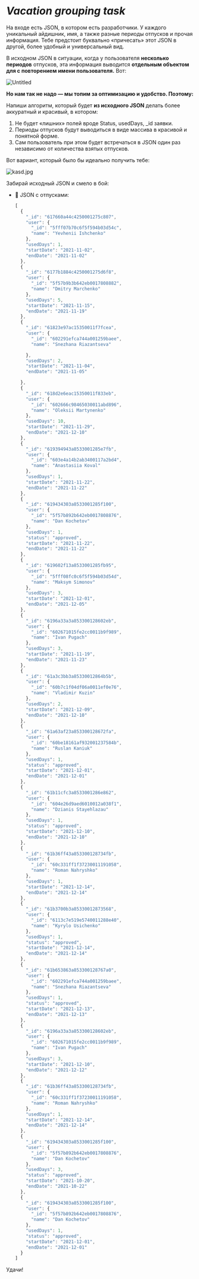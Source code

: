 # *Vacation grouping task*

На входе есть JSON, в котором есть разработчики. У каждого уникальный айдишник, имя, а также разные периоды отпусков и прочая информация. Тебе предстоит буквально «причесать» этот JSON в другой, более удобный и универсальный вид.

В исходном JSON в ситуации, когда у пользователя **несколько периодов** отпусков, эта информация выводится **отдельным объектом для с повторением имени пользователя.** Вот:

![Untitled](https://www.notion.so/image/https%3A%2F%2Fs3-us-west-2.amazonaws.com%2Fsecure.notion-static.com%2F96528f01-c8d5-49d7-a4be-262c97980c52%2FUntitled.png?table=block&id=33e03917-efba-489b-b1f2-f73b30d3112d&spaceId=2055905c-b0a9-4a70-840e-652fb3ddf0d4&width=2000&userId=&cache=v2)

**Но нам так не надо — мы топим за оптимизацию и удобство. Поэтому:**

Напиши алгоритм, который будет **из исходного JSON** делать более аккуратный и красивый, в котором:

1. Не будет «лишних» полей вроде Status, usedDays, _id заявки.
2. Периоды отпусков будут выводиться в виде массива в красивой и понятной форме.
3. Сам пользователь при этом будет встречаться в JSON один раз независимо от количества взятых отпусков.

Вот вариант, который было бы идеально получить тебе:

![kasd.jpg](https://www.notion.so/image/https%3A%2F%2Fs3-us-west-2.amazonaws.com%2Fsecure.notion-static.com%2F6d963f7b-8373-42e1-bb2d-c653efe05eb7%2Fkasd.jpg?table=block&id=f8acb19e-ed74-4db5-9317-85a4a02d0d7b&spaceId=2055905c-b0a9-4a70-840e-652fb3ddf0d4&width=2000&userId=&cache=v2)

Забирай исходный JSON и смело в бой:

- 🧾 JSON с отпусками:
    
    ```jsx
    [
      {
        "_id": "617660a44c4250001275c807",
        "user": {
          "_id": "5fff07b70c6f5f594b03d54c",
          "name": "Yevhenii Ishchenko"
        },
        "usedDays": 1,
        "startDate": "2021-11-02",
        "endDate": "2021-11-02"
      },
      {
        "_id": "6177b1884c4250001275d6f8",
        "user": {
          "_id": "5f57b9b3b642eb0017808882",
          "name": "Dmitry Marchenko"
        },
        "usedDays": 5,
        "startDate": "2021-11-15",
        "endDate": "2021-11-19"
      },
      {
        "_id": "61823e97ac15350011f7fcea",
        "user": {
          "_id": "602291efca744a001259baee",
          "name": "Snezhana Riazantseva"
    
        },
        "usedDays": 2,
        "startDate": "2021-11-04",
        "endDate": "2021-11-05"
    
      },
      {
        "_id": "618d2e6eac15350011f833eb",
        "user": {
          "_id": "602666c98465030011abd896",
          "name": "Oleksii Martynenko"
        },
        "usedDays": 10,
        "startDate": "2021-11-29",
        "endDate": "2021-12-10"
      },
      {
        "_id": "619394943a8533001285e7fb",
        "user": {
          "_id": "603e4a14b2ab3400117a2bd4",
          "name": "Anastasiia Koval"
        },
        "usedDays": 1,
        "startDate": "2021-11-22",
        "endDate": "2021-11-22"
      },
      {
        "_id": "619434303a8533001285f100",
        "user": {
          "_id": "5f57b892b642eb0017808876",
          "name": "Dan Kochetov"
        },
        "usedDays": 1,
        "status": "approved",
        "startDate": "2021-11-22",
        "endDate": "2021-11-22"
      },
      {
        "_id": "619602f13a8533001285fb95",
        "user": {
          "_id": "5fff08fc0c6f5f594b03d54d",
          "name": "Maksym Simonov"
        },
        "usedDays": 3,
        "startDate": "2021-12-01",
        "endDate": "2021-12-05"
      },
      {
        "_id": "6196a33a3a853300128602eb",
        "user": {
          "_id": "602671015fe2cc0011b9f989",
          "name": "Ivan Pugach"
        },
        "usedDays": 3,
        "startDate": "2021-11-19",
        "endDate": "2021-11-23"
      },
      {
        "_id": "61a3c3bb3a85330012864b5b",
        "user": {
          "_id": "60b7c1f04df06a0011ef0e76",
          "name": "Vladimir Kuzin"
        },
        "usedDays": 2,
        "startDate": "2021-12-09",
        "endDate": "2021-12-10"
      },
      {
        "_id": "61a63af23a853300128672fa",
        "user": {
          "_id": "60be18161af932001237584b",
          "name": "Ruslan Kaniuk"
        },
        "usedDays": 1,
        "status": "approved",
        "startDate": "2021-12-01",
        "endDate": "2021-12-01"
      },
      {
        "_id": "61b11cfc3a8533001286e862",
        "user": {
          "_id": "604e26d9aed6010012a038f1",
          "name": "Dzianis Stayehlazau"
        },
        "usedDays": 1,
        "status": "approved",
        "startDate": "2021-12-10",
        "endDate": "2021-12-10"
      },
      {
        "_id": "61b36ff43a853300128734fb",
        "user": {
          "_id": "60c331ff1f37230011191058",
          "name": "Roman Nahryshko"
        },
        "usedDays": 1,
        "startDate": "2021-12-14",
        "endDate": "2021-12-14"
      },
      {
        "_id": "61b3700b3a85330012873568",
        "user": {
          "_id": "6113c7e519e5740011288e40",
          "name": "Kyrylo Usichenko"
        },
        "usedDays": 1,
        "status": "approved",
        "startDate": "2021-12-14",
        "endDate": "2021-12-14"
      },
      {
        "_id": "61b653863a853300128767a0",
        "user": {
          "_id": "602291efca744a001259baee",
          "name": "Snezhana Riazantseva"
        },
        "usedDays": 1,
        "status": "approved",
        "startDate": "2021-12-13",
        "endDate": "2021-12-13"
      },
      {
        "_id": "6196a33a3a853300128602eb",
        "user": {
          "_id": "602671015fe2cc0011b9f989",
          "name": "Ivan Pugach"
        },
        "usedDays": 3,
        "startDate": "2021-12-10",
        "endDate": "2021-12-12"
      },
      {
        "_id": "61b36ff43a853300128734fb",
        "user": {
          "_id": "60c331ff1f37230011191058",
          "name": "Roman Nahryshko"
        },
        "usedDays": 1,
        "startDate": "2021-12-14",
        "endDate": "2021-12-14"
      },
      {
        "_id": "619434303a8533001285f100",
        "user": {
          "_id": "5f57b892b642eb0017808876",
          "name": "Dan Kochetov"
        },
        "usedDays": 3,
        "status": "approved",
        "startDate": "2021-10-20",
        "endDate": "2021-10-22"
      },
      {
        "_id": "619434303a8533001285f100",
        "user": {
          "_id": "5f57b892b642eb0017808876",
          "name": "Dan Kochetov"
        },
        "usedDays": 1,
        "status": "approved",
        "startDate": "2021-12-01",
        "endDate": "2021-12-01"
      }
    ]
    ```
    

Удачи!
